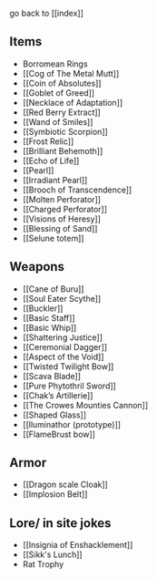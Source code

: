 go back to [[index]]

## Items
- Borromean Rings
- [[Cog of The Metal Mutt]]
- [[Coin of Absolutes]]
- [[Goblet of Greed]]
- [[Necklace of Adaptation]]
- [[Red Berry Extract]]
- [[Wand of Smiles]]
- [[Symbiotic Scorpion]]
- [[Frost Relic]]
- [[Brilliant Behemoth]]
- [[Echo of Life]]
- [[Pearl]]
- [[Irradiant Pearl]]
- [[Brooch of Transcendence]]
- [[Molten Perforator]]
- [[Charged Perforator]]
- [[Visions of Heresy]]
- [[Blessing of Sand]]
- [[Selune totem]]
## Weapons 
- [[Cane of Buru]]
- [[Soul Eater Scythe]]
- [[Buckler]]
- [[Basic Staff]]
- [[Basic Whip]]
- [[Shattering Justice]]
- [[Ceremonial Dagger]]
- [[Aspect of the Void]]
- [[Twisted Twilight Bow]]
- [[Scava Blade]]
- [[Pure Phytothril Sword]]
- [[Chak’s Artillerie]]
- [[The Crowes Mounties Cannon]]
- [[Shaped Glass]]
- [[lluminathor (prototype)]]
- [[FlameBrust bow]]
## Armor
- [[Dragon scale Cloak]]
- [[Implosion Belt]]

## Lore/ in site jokes
- [[Insignia of Enshacklement]]
- [[Sikk's Lunch]]
- Rat Trophy